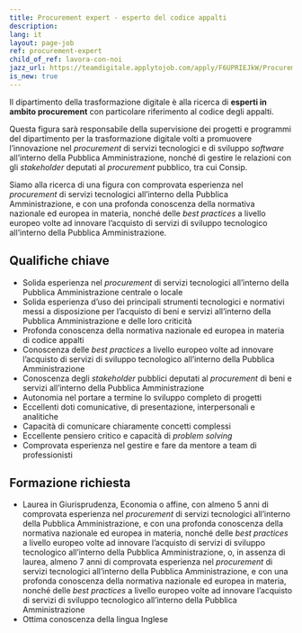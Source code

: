 ```yaml
---
title: Procurement expert - esperto del codice appalti
description:
lang: it
layout: page-job
ref: procurement-expert
child_of_ref: lavora-con-noi
jazz_url: https://teamdigitale.applytojob.com/apply/F6UPRIEJkW/Procurement-Expert-Esperto-Del-Codice-Appalti.html
is_new: true
---
```


Il dipartimento della trasformazione digitale è alla ricerca di
**esperti in ambito procurement** con particolare riferimento al codice
degli appalti.

Questa figura sarà responsabile della supervisione dei progetti e
programmi del dipartimento per la trasformazione digitale volti a
promuovere l’innovazione nel *procurement* di servizi tecnologici e di
sviluppo *software* all’interno della Pubblica Amministrazione, nonché
di gestire le relazioni con gli *stakeholder* deputati al *procurement*
pubblico, tra cui Consip.

Siamo alla ricerca di una figura con comprovata esperienza nel
*procurement* di servizi tecnologici all’interno della Pubblica
Amministrazione, e con una profonda conoscenza della normativa nazionale
ed europea in materia, nonché delle *best practices* a livello europeo
volte ad innovare l’acquisto di servizi di sviluppo tecnologico
all’interno della Pubblica Amministrazione.

## Qualifiche chiave

-   Solida esperienza nel *procurement* di servizi tecnologici
    all’interno della Pubblica Amministrazione centrale o locale
-   Solida esperienza d’uso dei principali strumenti tecnologici e
    normativi messi a disposizione per l’acquisto di beni e servizi
    all’interno della Pubblica Amministrazione e delle loro criticità
-   Profonda conoscenza della normativa nazionale ed europea in materia
    di codice appalti
-   Conoscenza delle *best practices* a livello europeo volte ad
    innovare l’acquisto di servizi di sviluppo tecnologico all’interno
    della Pubblica Amministrazione
-   Conoscenza degli *stakeholder* pubblici deputati al *procurement* di
    beni e servizi all’interno della Pubblica Amministrazione
-   Autonomia nel portare a termine lo sviluppo completo di progetti
-   Eccellenti doti comunicative, di presentazione, interpersonali e
    analitiche
-   Capacità di comunicare chiaramente concetti complessi
-   Eccellente pensiero critico e capacità di *problem solving*
-   Comprovata esperienza nel gestire e fare da mentore a team di
    professionisti

## Formazione richiesta

-   Laurea in Giurisprudenza, Economia o affine, con almeno 5 anni di
    comprovata esperienza nel *procurement* di servizi tecnologici
    all’interno della Pubblica Amministrazione, e con una profonda
    conoscenza della normativa nazionale ed europea in materia, nonché
    delle *best practices* a livello europeo volte ad innovare
    l’acquisto di servizi di sviluppo tecnologico all’interno della
    Pubblica Amministrazione, o, in assenza di laurea, almeno 7 anni di
    comprovata esperienza nel *procurement* di servizi tecnologici
    all’interno della Pubblica Amministrazione, e con una profonda
    conoscenza della normativa nazionale ed europea in materia, nonché
    delle *best practices* a livello europeo volte ad innovare
    l’acquisto di servizi di sviluppo tecnologico all’interno della
    Pubblica Amministrazione
-   Ottima conoscenza della lingua Inglese
